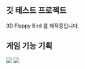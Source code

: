 ## 깃 테스트 프로젝트

3D Flappy Bird 를 제작중입니다.

## 게임 기능 기획

<img src="https://capsule-render.vercel.app/api?type=waving&color=BDBDC8&height=150&section=header" />
<img src="https://capsule-render.vercel.app/api?type=waving&color=BDBDC8&height=150&section=footer" />
